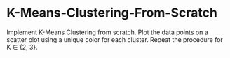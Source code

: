 # K-Means-Clustering-From-Scratch

Implement K-Means Clustering from scratch. Plot the data points on a scatter plot using a unique color for each cluster. Repeat the procedure for K ∈ {2, 3}.
